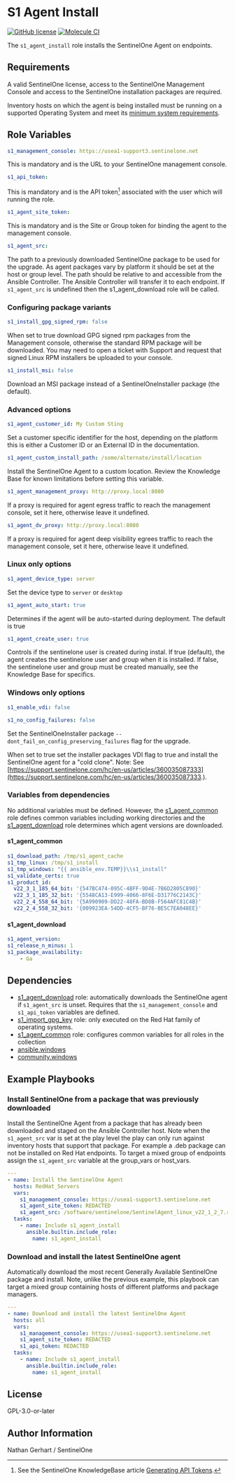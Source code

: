 # S1 Agent Install

[![GitHub license](https://badgen.net/github/license/s1-nathangerhart/ansible_collection_s1agent)](https://github.com/s1-nathangerhart/ansible_collection_s1agent/blob/main/LICENSE)
[![Molecule CI](https://github.com/s1-nathangerhart/ansible_collection_s1agent/actions/workflows/s1_agent_install.yml/badge.svg)](https://github.com/s1-nathangerhart/ansible_collection_s1agent/actions/workflows/s1_agent_install.yml)

The `s1_agent_install` role installs the SentinelOne Agent on endpoints.

## Requirements

A valid SentinelOne license, access to the SentinelOne Management Console and access to the SentinelOne installation packages are required.

Inventory hosts on which the agent is being installed must be running on a supported Operating System and meet its [minimum system requirements](https://support.sentinelone.com/hc/en-us/articles/360004196614-System-Requirements).

## Role Variables

```yaml
s1_management_console: https://usea1-support3.sentinelone.net
```

This is mandatory and is the URL to your SentinelOne management console.

```yaml
s1_api_token:
```

This is mandatory and is the API token[^1] associated with the user which will running the role.

[^1]: See the SentinelOne KnowledgeBase article [Generating API Tokens](https://support.sentinelone.com/hc/en-us/articles/360004195934).

```yaml
s1_agent_site_token:
```

This is mandatory and is the Site or Group token for binding the agent to the management console.

```yaml
s1_agent_src:
```

The path to a previously downloaded SentinelOne package to be used for the upgrade. As agent packages vary by platform it should be set at the host or group level. The path should be relative to and accessible from the Ansible Controller. The Ansible Controller will transfer it to each endpoint. If `s1_agent_src` is undefined then the s1_agent_download role will be called.

### Configuring package variants

```yaml
s1_install_gpg_signed_rpm: false
```

When set to true download GPG signed rpm packages from the Management console, otherwise the standard RPM package will be downloaded. You may need to open a ticket with Support and request that signed Linux RPM installers be uploaded to your console.

```yaml
s1_install_msi: false
```

Download an MSI package instead of a SentinelOneInstaller package (the default).

### Advanced options

```yaml
s1_agent_customer_id: My Custom Sting
```

Set a customer specific identifier for the host, depending on the platform this is either a Customer ID or an External ID in the documentation.

```yaml
s1_agent_custom_install_path: /some/alternate/install/location
```

Install the SentinelOne Agent to a custom location. Review the Knowledge Base for known limitations before setting this variable.

```yaml
s1_agent_management_proxy: http://proxy.local:8080
```

If a proxy is required for agent egress traffic to reach the management console, set it here, otherwise leave it undefined.

```yaml
s1_agent_dv_proxy: http://proxy.local:8080
```

If a proxy is required for agent deep visibility egrees traffic to reach the management console, set it here, otherwise leave it undefined.

### Linux only options

```yaml
s1_agent_device_type: server
```

Set the device type to `server` or `desktop`

```yaml
s1_agent_auto_start: true
```

Determines if the agent will be auto-started during deployment. The default is true

```yaml
s1_agent_create_user: true
```

Controls if the sentinelone user is created during instal. If true (default), the agent creates the sentinelone user and group when it is installed. If false, the sentinelone user and group must be created manually, see the Knowledge Base for specifics.

### Windows only options

```yaml
s1_enable_vdi: false
```

```yaml
s1_no_config_failures: false
```

Set the SentinelOneInstaller package `--dont_fail_on_config_preserving_failures` flag for the upgrade.

When set to true set the installer packages VDI flag to true and install the SentinelOne agent for a "cold clone".
Note: See [https://support.sentinelone.com/hc/en-us/articles/360035087333](https://support.sentinelone.com/hc/en-us/articles/360035087333.).

### Variables from dependencies

No additional variables must be defined. However, the [s1_agent_common](../s1_agent_common/) role defines common variables including working directories and the [s1_agent_download](../s1_agent_download/) role determines which agent versions are downloaded.

#### s1_agent_common

```yaml
s1_download_path: /tmp/s1_agent_cache
s1_tmp_linux: /tmp/s1_install
s1_tmp_windows: "{{ ansible_env.TEMP}}\\s1_install"
s1_validate_certs: true
s1_product_id:
  v22_3_1_185_64_bit: '{547BC474-095C-4BFF-9D4E-7B6D2805C890}'
  v22_3_1_185_32_bit: '{5548CA13-E999-4066-8F6E-D31776C2143C}'
  v22_2_4_558_64_bit: '{5A990909-DD22-48FA-BD8B-F564AFC81C4B}'
  v22_2_4_558_32_bit: '{009923EA-54DD-4CF5-BF76-BE5C7EA048EE}'
```

#### s1_agent_download

```yaml
s1_agent_version:
s1_release_n_minus: 1
s1_package_availability:
    - Ga
```

## Dependencies

* [s1_agent_download](../s1_agent_download/) role: automatically downloads the SentinelOne agent if `s1_agent_src` is unset. Requires that the `s1_management_console` and `s1_api_token` variables are defined.
* [s1_import_gpg_key](../s1_import_gpg_key/) role: only executed on the Red Hat family of operating systems.
* [s1_agent_common](../s1_agent_common/) role: configures common variables for all roles in the collection
* [ansible.windows](https://docs.ansible.com/ansible/latest/collections/ansible/windows/index.html)
* [community.windows](https://docs.ansible.com/ansible/latest/collections/community/windows/index.html)

## Example Playbooks

### Install SentinelOne from a package that was previously downloaded

Install the SentinelOne Agent from a package that has already been downloaded and staged on the Ansible Controller host. Note when the `s1_agent_src` var is set at the play level the play can only run against inventory hosts that support that package. For example a .deb package can not be installed on Red Hat endpoints. To target a mixed group of endpoints assign the `s1_agent_src` variable at the group_vars or host_vars.

```yaml
---
- name: Install the SentinelOne Agent
  hosts: RedHat_Servers
  vars:
    s1_management_console: https://usea1-support3.sentinelone.net
    s1_agent_site_token: REDACTED
    s1_agent_src: /software/sentinelone/SentinelAgent_linux_v22_1_2_7.rpm
  tasks:
    - name: Include s1_agent_install
      ansible.builtin.include_role:
        name: s1_agent_install
```

### Download and install the latest SentinelOne agent

Automatically download the most recent Generally Available SentinelOne package and install. Note, unlike the previous example, this playbook can target a mixed group containing hosts of different platforms and package managers.

```yaml
---
- name: Download and install the latest SentinelOne Agent
  hosts: all
  vars:
    s1_management_console: https://usea1-support3.sentinelone.net
    s1_agent_site_token: REDACTED
    s1_api_token: REDACTED
  tasks:
    - name: Include s1_agent_install
      ansible.builtin.include_role:
        name: s1_agent_install
```

## License

GPL-3.0-or-later

## Author Information

Nathan Gerhart / SentinelOne

